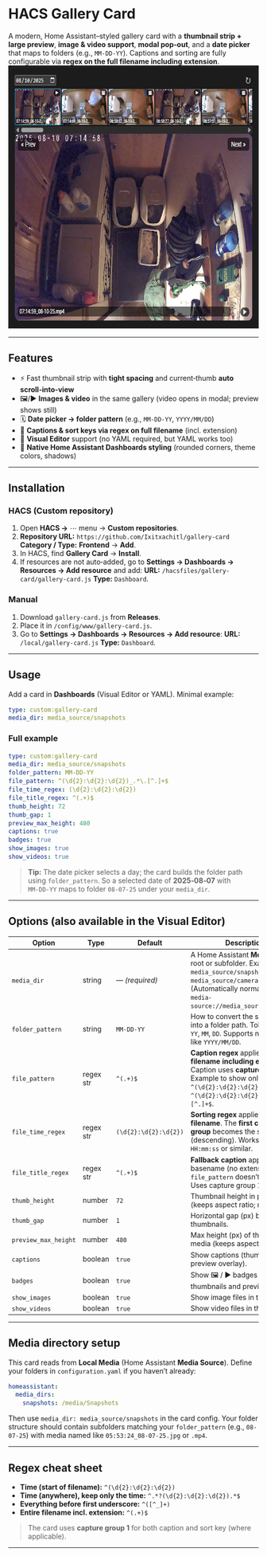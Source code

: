 # HACS Gallery Card

A modern, Home Assistant–styled gallery card with a **thumbnail strip + large preview**, **image & video support**, **modal pop‑out**, and a **date picker** that maps to folders (e.g., `MM-DD-YY`). Captions and sorting are fully configurable via **regex on the full filename including extension**.
<img width="702" height="528" alt="image" src="https://github.com/Ixitxachitl/gallery-card/blob/main/images/preview.png?raw=true" />
&#x20;  &#x20;

---

## Features

* ⚡️ Fast thumbnail strip with **tight spacing** and current‑thumb **auto scroll‑into‑view**
* 🖼️/▶️ **Images & video** in the same gallery (video opens in modal; preview shows still)
* 🗓️ **Date picker → folder pattern** (e.g., `MM-DD-YY`, `YYYY/MM/DD`)
* 🔎 **Captions & sort keys via regex on full filename** (incl. extension)
* 🧩 **Visual Editor** support (no YAML required, but YAML works too)
* 🎨 **Native Home Assistant Dashboards styling** (rounded corners, theme colors, shadows)

---

## Installation

### HACS (Custom repository)

1. Open **HACS →** ⋯ menu → **Custom repositories**.
2. **Repository URL:** `https://github.com/Ixitxachitl/gallery-card`
   **Category / Type:** **Frontend** → **Add**.
3. In HACS, find **Gallery Card** → **Install**.
4. If resources are not auto‑added, go to **Settings → Dashboards → Resources → Add resource** and add:
   **URL:** `/hacsfiles/gallery-card/gallery-card.js`
   **Type:** `Dashboard`.

### Manual

1. Download `gallery-card.js` from **Releases**.
2. Place it in `/config/www/gallery-card.js`.
3. Go to **Settings → Dashboards → Resources → Add resource**:
   **URL:** `/local/gallery-card.js`
   **Type:** `Dashboard`.

---

## Usage

Add a card in **Dashboards** (Visual Editor or YAML). Minimal example:

```yaml
type: custom:gallery-card
media_dir: media_source/snapshots
```

### Full example

```yaml
type: custom:gallery-card
media_dir: media_source/snapshots
folder_pattern: MM-DD-YY
file_pattern: ^(\d{2}:\d{2}:\d{2})_.*\.[^.]+$
file_time_regex: (\d{2}:\d{2}:\d{2})
file_title_regex: ^(.+)$
thumb_height: 72
thumb_gap: 1
preview_max_height: 480
captions: true
badges: true
show_images: true
show_videos: true
```

> **Tip:** The date picker selects a day; the card builds the folder path using `folder_pattern`. So a selected date of **2025‑08‑07** with `MM‑DD‑YY` maps to folder `08‑07‑25` under your `media_dir`.

---

## Options (also available in the Visual Editor)

| Option               | Type      | Default               | Description                                                                                                                                                                                       |
| -------------------- | --------- | --------------------- | ------------------------------------------------------------------------------------------------------------------------------------------------------------------------------------------------- |
| `media_dir`          | string    | — *(required)*        | A Home Assistant **Media Source** root or subfolder. Examples: `media_source/snapshots`, `media_source/cameras/FrontDoor`. (Automatically normalized to `media-source://media_source/...`.)       |
| `folder_pattern`     | string    | `MM-DD-YY`            | How to convert the selected date into a folder path. Tokens: `YYYY`, `YY`, `MM`, `DD`. Supports nested paths like `YYYY/MM/DD`.                                                                   |
| `file_pattern`       | regex str | `^(.+)$`              | **Caption regex** applied to the **full filename including extension**. Caption uses **capture group 1**. Example to show only time: `^(\d{2}:\d{2}:\d{2})` or `^(\d{2}:\d{2}:\d{2})_.*\.[^.]+$`. |
| `file_time_regex`    | regex str | `(\d{2}:\d{2}:\d{2})` | **Sorting regex** applied to the **full filename**. The **first capture group** becomes the sort key (descending). Works with `HH:mm:ss` or similar.                                              |
| `file_title_regex`   | regex str | `^(.+)$`              | **Fallback caption** applied to the basename (no extension) if `file_pattern` doesn’t match. Uses capture group 1.                                                                                |
| `thumb_height`       | number    | `72`                  | Thumbnail height in pixels (keeps aspect ratio; no stretch).                                                                                                                                      |
| `thumb_gap`          | number    | `1`                   | Horizontal gap (px) between thumbnails.                                                                                                                                                           |
| `preview_max_height` | number    | `480`                 | Max height (px) of the preview media (keeps aspect ratio).                                                                                                                                        |
| `captions`           | boolean   | `true`                | Show captions (thumb overlay + preview overlay).                                                                                                                                                  |
| `badges`             | boolean   | `true`                | Show 🖼 / ▶ badges on thumbnails and preview.                                                                                                                                                     |
| `show_images`	       | boolean	 | `true`	               | Show image files in the gallery.                                                                                                                                                                  |
| `show_videos`        | boolean	 | `true`	               | Show video files in the gallery.                                                                                                                                                                  |
---

## Media directory setup

This card reads from **Local Media** (Home Assistant **Media Source**). Define your folders in `configuration.yaml` if you haven’t already:

```yaml
homeassistant:
  media_dirs:
    snapshots: /media/Snapshots
```

Then use `media_dir: media_source/snapshots` in the card config.
Your folder structure should contain subfolders matching your `folder_pattern` (e.g., `08-07-25`) with media named like `05:53:24_08-07-25.jpg` or `.mp4`.

---

## Regex cheat sheet

* **Time (start of filename):**
  `^(\d{2}:\d{2}:\d{2})`
* **Time (anywhere), keep only the time:**
  `^.*?(\d{2}:\d{2}:\d{2}).*$`
* **Everything before first underscore:**
  `^([^_]+)`
* **Entire filename incl. extension:**
  `^(.+)$`

> The card uses **capture group 1** for both caption and sort key (where applicable).

---
